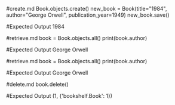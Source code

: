 #create.md
Book.objects.create()
new_book = Book(title="1984", author="George Orwell", publication_year=1949)
new_book.save()

#Expected Output
1984

#retrieve.md
book = Book.objects.all()
print(book.author)

#Expected Output
George Orwell

#retrieve.md
book = Book.objects.all()
print(book.author)

#Expected Output
George Orwell

#delete.md
book.delete()

#Expected Output
(1, {'bookshelf.Book': 1})


